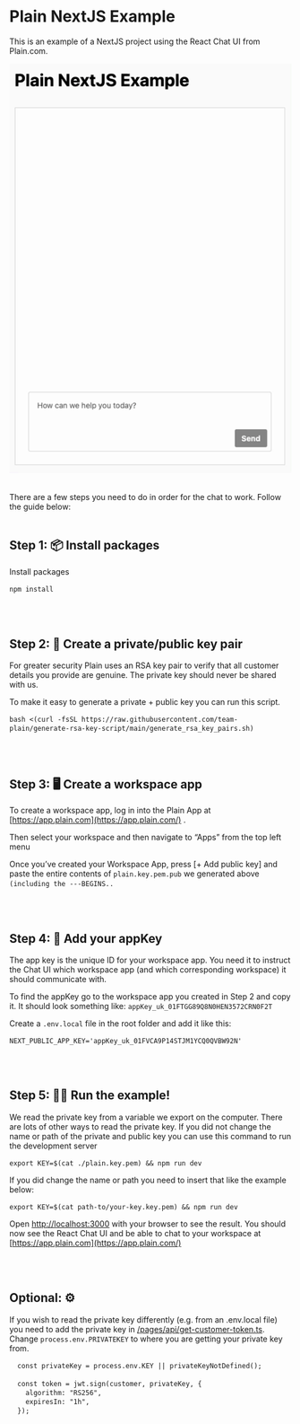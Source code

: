 # Plain NextJS Example

This is an example of a NextJS project using the React Chat UI from Plain.com.

![Plain React Chat UI](/public/chat.gif)

<br /> 
There are a few steps you need to do in order for the chat to work. Follow the guide below:
<br /> <br />

## Step 1: 📦 Install packages

Install packages

```bash
npm install
```

<br /> <br />

## Step 2: 🔐 Create a private/public key pair

For greater security Plain uses an RSA key pair to verify that all customer details you provide are genuine. The private key should never be shared with us.

To make it easy to generate a private + public key you can run this script.

```
bash <(curl -fsSL https://raw.githubusercontent.com/team-plain/generate-rsa-key-script/main/generate_rsa_key_pairs.sh)
```

<br /> <br />

## Step 3: 🖥 Create a workspace app

To create a workspace app, log in into the Plain App at [https://app.plain.com](https://app.plain.com/) .

Then select your workspace and then navigate to “Apps” from the top left menu

Once you’ve created your Workspace App, press [+ Add public key] and paste the entire contents of `plain.key.pem.pub` we generated above `(including the ---BEGINS..`

<br /> <br />

## Step 4: 🔑 Add your appKey

The app key is the unique ID for your workspace app. You need it to instruct the Chat UI which workspace app (and which corresponding workspace) it should communicate with.

To find the appKey go to the workspace app you created in Step 2 and copy it. It should look something like: `appKey_uk_01FTGG89Q8N0HEN3572CRN0F2T`

Create a `.env.local` file in the root folder and add it like this:

```
NEXT_PUBLIC_APP_KEY='appKey_uk_01FVCA9P14STJM1YCQ0QVBW92N'
```

<br /> <br />

## Step 5: 🏃‍♀️ Run the example!

We read the private key from a variable we export on the computer. There are lots of other ways to read the private key.
If you did not change the name or path of the private and public key you can use this command to run the development server

```
export KEY=$(cat ./plain.key.pem) && npm run dev
```

If you did change the name or path you need to insert that like the example below:

```
export KEY=$(cat path-to/your-key.key.pem) && npm run dev
```

Open [http://localhost:3000](http://localhost:3000) with your browser to see the result. You should now see the React Chat UI and be able to chat to your workspace at [https://app.plain.com](https://app.plain.com/)

<br /> <br />

## Optional: ⚙️

If you wish to read the private key differently (e.g. from an .env.local file) you need to add the private key in [/pages/api/get-customer-token.ts](/pages/api/get-customer-token.ts).
Change `process.env.PRIVATEKEY` to where you are getting your private key from.

```
  const privateKey = process.env.KEY || privateKeyNotDefined();

  const token = jwt.sign(customer, privateKey, {
    algorithm: "RS256",
    expiresIn: "1h",
  });
```
